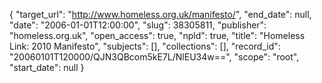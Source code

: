 {
  "target_url": "http://www.homeless.org.uk/manifesto/", 
  "end_date": null, 
  "date": "2006-01-01T12:00:00", 
  "slug": 38305811, 
  "publisher": "homeless.org.uk", 
  "open_access": true, 
  "npld": true, 
  "title": "Homeless Link: 2010 Manifesto", 
  "subjects": [], 
  "collections": [], 
  "record_id": "20060101T120000/QJN3QBcom5kE7L/NlEU34w==", 
  "scope": "root", 
  "start_date": null
}

